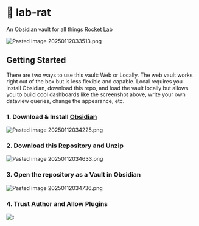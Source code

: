 # 🐀 lab-rat
An [Obsidian](https://obsidian.md/) vault for all things [Rocket Lab](https://www.rocketlabusa.com/)

![Pasted image 20250112033513.png](https://i.imgur.com/mqcBZYs.png)

## Getting Started

There are two ways to use this vault: Web or Locally. The web vault works right out of the box but is less flexible and capable. Local requires you install Obsidian, download this repo, and load the vault locally but allows you to build cool dashboards like the screenshot above, write your own dataview queries, change the appearance, etc.  
### 1. Download & Install [Obsidian](https://obsidian.md/)

![Pasted image 20250112034225.png](https://i.imgur.com/4SkUbED.png)

### 2. Download this Repository and Unzip

![Pasted image 20250112034633.png](https://i.imgur.com/vJns5r3.png)

### 3. Open the repository as a Vault in Obsidian

![Pasted image 20250112034736.png](https://i.imgur.com/bE3lhj6.png)

### 4. Trust Author and Allow Plugins

![t](https://i.imgur.com/vmTZnIM.png)

